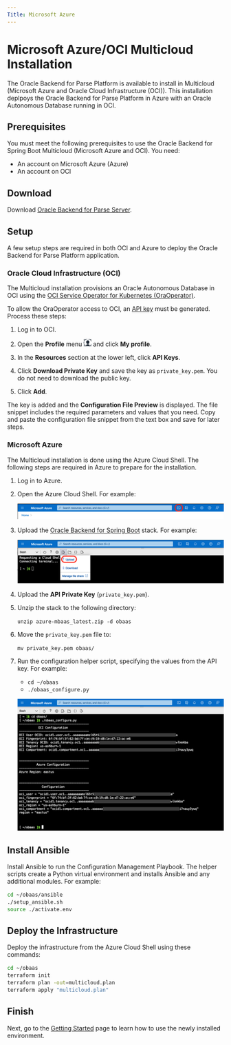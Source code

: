 ```yaml
---
Title: Microsoft Azure
---
```


# Microsoft Azure/OCI Multicloud Installation

The Oracle Backend for Parse Platform is available to install in Multicloud (Microsoft Azure and Oracle Cloud Infrastructure (OCI)). This installation
deplpoys the Oracle Backend for Parse Platform in Azure with an Oracle Autonomous Database running in OCI.

## Prerequisites

You must meet the following prerequisites to use the Oracle Backend for Spring Boot Multicloud (Microsoft Azure and OCI). You need:

* An account on Microsoft Azure (Azure)
* An account on OCI

## Download

Download [Oracle Backend for Parse Server](https://github.com/oracle/microservices-datadriven/releases/download/OBAAS-1.0.0/azure-mbaas_latest.zip).

## Setup

A few setup steps are required in both OCI and Azure to deploy the Oracle Backend for Parse Platform application.

### Oracle Cloud Infrastructure (OCI)

The Multicloud installation provisions an Oracle Autonomous Database in OCI using the [OCI Service Operator for Kubernetes (OraOperator)](https://github.com/oracle/oracle-database-operator).  

To allow the OraOperator access to OCI, an [API key](https://docs.oracle.com/en-us/iaas/Content/API/Concepts/apisigningkey.htm) must be generated. Process these steps:

1. Log in to OCI.

2. Open the **Profile** menu ![User Profile Menu](userprofilemenu.png) and click **My profile**.

3. In the **Resources** section at the lower left, click **API Keys**.

4. Click **Download Private Key** and save the key as `private_key.pem`. You do not need to download the public key.

5. Click **Add**.

The key is added and the **Configuration File Preview** is displayed. The file snippet includes the required parameters and values that you need. Copy and paste
the configuration file snippet from the text box and save for later steps.

### Microsoft Azure

The Multicloud installation is done using the Azure Cloud Shell.  The following steps are required in Azure to prepare for the installation.

1. Log in to Azure.

2. Open the Azure Cloud Shell. For example:

    ![Azure Cloud Shell Icon](AzureCloudShellIcon.png)
	
3. Upload the [Oracle Backend for Spring Boot](https://github.com/oracle/microservices-datadriven/releases/download/OBAAS-1.0.0/azure-mbaas_latest.zip) stack. For example:

    ![Azure Upload](AzureUpload.png)
	
4. Upload the **API Private Key** (`private_key.pem`).

5. Unzip the stack to the following directory:

    `unzip azure-mbaas_latest.zip -d obaas`
	
6. Move the `private_key.pem` file to:

    `mv private_key.pem obaas/`
	
5. Run the configuration helper script, specifying the values from the API key. For example:

    * `cd ~/obaas`
    * `./obaas_configure.py`
	
    ![Azure Configure](AzureConfigure.png)

## Install Ansible

Install Ansible to run the Configuration Management Playbook.  The helper scripts create a Python virtual environment and installs Ansible and any additional modules. For example:

```bash
cd ~/obaas/ansible
./setup_ansible.sh
source ./activate.env
```

## Deploy the Infrastructure

Deploy the infrastructure from the Azure Cloud Shell using these commands:

```bash
cd ~/obaas
terraform init
terraform plan -out=multicloud.plan
terraform apply "multicloud.plan"
```

## Finish

Next, go to the [Getting Started](../getting-started/) page to learn how to use the newly installed environment.
